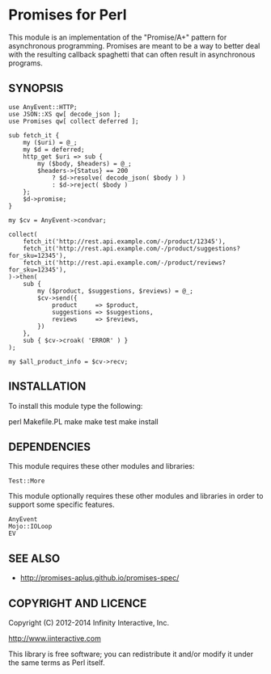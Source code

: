 # Promises for Perl

This module is an implementation of the "Promise/A+" pattern for
asynchronous programming. Promises are meant to be a way to
better deal with the resulting callback spaghetti that can often
result in asynchronous programs.

## SYNOPSIS

```
use AnyEvent::HTTP;
use JSON::XS qw[ decode_json ];
use Promises qw[ collect deferred ];

sub fetch_it {
    my ($uri) = @_;
    my $d = deferred;
    http_get $uri => sub {
        my ($body, $headers) = @_;
        $headers->{Status} == 200
            ? $d->resolve( decode_json( $body ) )
            : $d->reject( $body )
    };
    $d->promise;
}

my $cv = AnyEvent->condvar;

collect(
    fetch_it('http://rest.api.example.com/-/product/12345'),
    fetch_it('http://rest.api.example.com/-/product/suggestions?for_sku=12345'),
    fetch_it('http://rest.api.example.com/-/product/reviews?for_sku=12345'),
)->then(
    sub {
        my ($product, $suggestions, $reviews) = @_;
        $cv->send({
            product     => $product,
            suggestions => $suggestions,
            reviews     => $reviews,
        })
    },
    sub { $cv->croak( 'ERROR' ) }
);

my $all_product_info = $cv->recv;
```

## INSTALLATION

To install this module type the following:

   perl Makefile.PL
   make
   make test
   make install

## DEPENDENCIES

This module requires these other modules and libraries:

    Test::More

This module optionally requires these other modules and libraries in
order to support some specific features.

    AnyEvent
    Mojo::IOLoop
    EV

## SEE ALSO

- http://promises-aplus.github.io/promises-spec/

## COPYRIGHT AND LICENCE

Copyright (C) 2012-2014 Infinity Interactive, Inc.

http://www.iinteractive.com

This library is free software; you can redistribute it and/or modify
it under the same terms as Perl itself.


